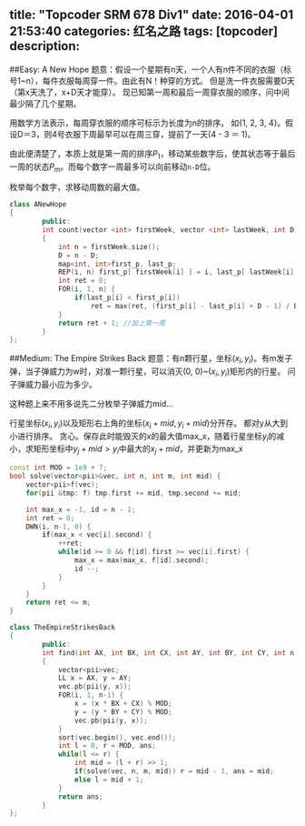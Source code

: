 title: "Topcoder SRM 678 Div1"
date: 2016-04-01 21:53:40
categories: 红名之路
tags: [topcoder]
description: 
---

##Easy: A New Hope
题意：假设一个星期有n天，一个人有n件不同的衣服（标号1~n），每件衣服每周穿一件。由此有N！种穿的方式。
但是洗一件衣服需要D天（第x天洗了，x+D天才能穿）。
现已知第一周和最后一周穿衣服的顺序，问中间最少隔了几个星期。

<!--more-->
用数学方法表示，每周穿衣服的顺序可标示为长度为n的排序。
如{1, 2, 3, 4}。假设D＝3，则4号衣服下周最早可以在周三穿，提前了一天(4 - 3 ＝ 1)。

由此便清楚了，本质上就是第一周的排序$P_1$，移动某些数字后，使其状态等于最后一周的状态$P_m$。而每个数字一周最多可以向前移动`n-D`位。

枚举每个数字，求移动周数的最大值。

```c++
class ANewHope
{
        public:
        int count(vector <int> firstWeek, vector <int> lastWeek, int D)
        {
            int n = firstWeek.size();
            D = n - D;
            map<int, int>first_p, last_p;
            REP(i, n) first_p[ firstWeek[i] ] = i, last_p[ lastWeek[i] ] = i;
            int ret = 0;
            FOR(i, 1, n) {
                if(last_p[i] < first_p[i]) 
                    ret = max(ret, (first_p[i] - last_p[i] + D - 1) / D);//上取整
            }
            return ret + 1; //加上第一周
        }
};

```

##Medium: The Empire Strikes Back
题意：有n颗行星，坐标$(x_i, y_i)$。有m发子弹，当子弹威力为w时，对准一颗行星，可以消灭(0, 0)~$(x_i, y_i)$矩形内的行星。
问子弹威力最小应为多少。

这种题上来不用多说先二分枚举子弹威力mid...

行星坐标$(x_i, y_i)$以及矩形右上角的坐标$(x_i+mid, y_i+mid)$分开存。
都对y从大到小进行排序。
贪心。保存此时能毁灭的x的最大值max_x，随着行星坐标$y_i$的减小，求矩形坐标中$y_j+mid > y_i$中最大的$x_j+mid$，并更新为max_x

```c++
const int MOD = 1e9 + 7;
bool solve(vector<pii>&vec, int n, int m, int mid) {
    vector<pii>f(vec);
    for(pii &tmp: f) tmp.first += mid, tmp.second += mid;

    int max_x = -1, id = n - 1;
    int ret = 0;
    DWN(i, n-1, 0) {
        if(max_x < vec[i].second) {
            ++ret;
            while(id >= 0 && f[id].first >= vec[i].first) {
                max_x = max(max_x, f[id].second);
                id --;
            }
        }
    }
    return ret <= m;
}

class TheEmpireStrikesBack
{
        public:
        int find(int AX, int BX, int CX, int AY, int BY, int CY, int n, int m)
        {
            vector<pii>vec;
            LL x = AX, y = AY;
            vec.pb(pii(y, x));
            FOR(i, 1, n-1) {
                x = (x * BX + CX) % MOD;
                y = (y * BY + CY) % MOD;
                vec.pb(pii(y, x));
            }
            sort(vec.begin(), vec.end());
            int l = 0, r = MOD, ans;
            while(l <= r) {
                int mid = (l + r) >> 1;
                if(solve(vec, n, m, mid)) r = mid - 1, ans = mid;
                else l = mid + 1;
            }
            return ans;
        }
};
```

